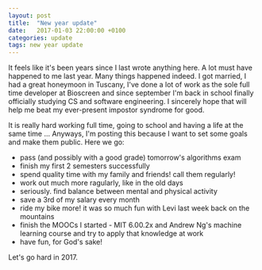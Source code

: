 ```yaml
---
layout: post
title:  "New year update"
date:   2017-01-03 22:00:00 +0100
categories: update
tags: new year update
---
```


It feels like it's been years since I last wrote anything here. A lot must have happened to me last year.
Many things happened indeed. I got married, I had a great honeymoon in Tuscany, I've done a lot of work as the sole full time developer at Bioscreen and since september I'm back in school finally officially studying CS and software engineering.
I sincerely hope that will help me beat my ever-present impostor syndrome for good.

<!--more-->

It is really hard working full time, going to school and having a life at the same time ...
Anyways, I'm posting this because I want to set some goals and make them public. Here we go:

- pass (and possibly with a good grade) tomorrow's algorithms exam
- finish my first 2 semesters successfully
- spend quality time with my family and friends! call them regularly!
- work out much more ragularly, like in the old days
- seriously. find balance between mental and physical activity
- save a 3rd of my salary every month
- ride my bike more! it was so much fun with Levi last week back on the mountains
- finish the MOOCs I started - MIT 6.00.2x and Andrew Ng's machine learning course and try to apply that knowledge at work
- have fun, for God's sake!

Let's go hard in 2017.
